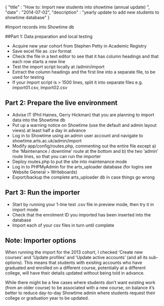 {
"title" : "How to: Import new students into showtime (annual update) ",
"date" : "2014-07-02",
"description" : "yearly update to add new students to showtime database"
}

#Import records into Showtime db

##Part 1: Data preparation and local testing

- Acquire new year cohort from Stephen Petty in Academic Registry
- Save excel file as .csv format
- Check the file in a text editor to see that it has column headings and that each row starts a new line
- Test the import script locally at /admin/import
- Extract the column headings and the first line into a separate file, to be used for testing
- If your import script is > 1500 lines, split it into separate files e.g. import01.csv, import02.csv

## Part 2: Prepare the live environment

- Advise IT (Phil Haines, Gerry Hickman) that you are planning to import data into the Showtime db
- Put up a warning notice on Showtime (use the default and admin layout views) at least half a day in advance
- Log in to Showtime using an admin user account and navigate to showtime.arts.ac.uk/admin/import
- Modify app/config/routes.php, commenting out the entire file except a) the ‘Maintenance / downtime’ route at the bottom and b) the two ‘admin’ route lines, so that you can run the importer
- Deploy routes.php to put the site into maintenance mode
- Log in to PHPMyAdmin for the arts_uploader database (for logins see Website General > Writeboards)
- Export/backup the complete arts_uploader db in case things go wrong


## Part 3: Run the importer

- Start by running your 1-line test .csv file in preview mode, then try it in import mode
- Check that the enrolment ID you imported has been inserted into the database
- Import each of your csv files in turn until complete


## Note: Importer options

When running the import for the 2013 cohort, I checked ‘Create new courses’ and ‘Update profiles’ and ‘Update active accounts’ (and all its sub-options). This means that students with existing accounts who have graduated and enrolled on a different course, potentially at a different college, will have their details updated without being told in advance.

While there might be a few cases where students don’t want existing work (from an older course) to be associated with a new course, on balance it’s better to reduce day-to-day Showtime admin where students request their college or graduation year to be updated.

